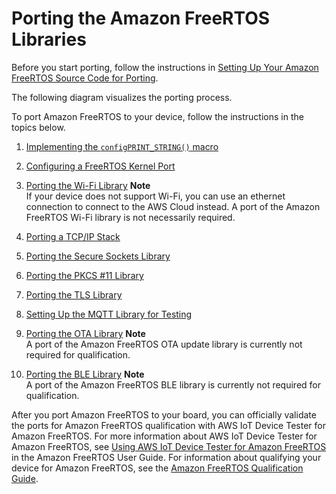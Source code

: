 # Porting the Amazon FreeRTOS Libraries<a name="afr-porting"></a>

Before you start porting, follow the instructions in [Setting Up Your Amazon FreeRTOS Source Code for Porting](porting-set-up-project.md)\.

The following diagram visualizes the porting process\.

To port Amazon FreeRTOS to your device, follow the instructions in the topics below\.

1. [Implementing the `configPRINT_STRING()` macro](afr-porting-config.md)

1. [Configuring a FreeRTOS Kernel Port](afr-porting-kernel.md)

1. [Porting the Wi\-Fi Library](afr-porting-wifi.md)
**Note**  
If your device does not support Wi\-Fi, you can use an ethernet connection to connect to the AWS Cloud instead\. A port of the Amazon FreeRTOS Wi\-Fi library is not necessarily required\.

1. [Porting a TCP/IP Stack](afr-porting-tcp.md)

1. [Porting the Secure Sockets Library](afr-porting-ss.md)

1. [Porting the PKCS \#11 Library](afr-porting-pkcs.md)

1. [Porting the TLS Library](afr-porting-tls.md)

1. [Setting Up the MQTT Library for Testing](afr-porting-mqtt.md)

1. [Porting the OTA Library](afr-porting-ota.md)
**Note**  
A port of the Amazon FreeRTOS OTA update library is currently not required for qualification\.

1. [Porting the BLE Library](afr-porting-ble.md)
**Note**  
A port of the Amazon FreeRTOS BLE library is currently not required for qualification\.

After you port Amazon FreeRTOS to your board, you can officially validate the ports for Amazon FreeRTOS qualification with AWS IoT Device Tester for Amazon FreeRTOS\. For more information about AWS IoT Device Tester for Amazon FreeRTOS, see [Using AWS IoT Device Tester for Amazon FreeRTOS](https://docs.aws.amazon.com/freertos/latest/userguide/device-tester-for-freertos-ug.html) in the Amazon FreeRTOS User Guide\. For information about qualifying your device for Amazon FreeRTOS, see the [Amazon FreeRTOS Qualification Guide](https://docs.aws.amazon.com/freertos/latest/qualificationguide/)\. 
